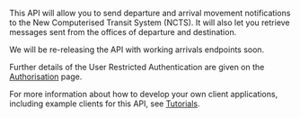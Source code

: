 This API will allow you to send departure and arrival movement notifications to the New Computerised Transit System (NCTS). It will also let you retrieve messages sent from the offices of departure and destination.

We will be re-releasing the API with working arrivals endpoints soon.

Further details of the User Restricted Authentication are given on the 
[Authorisation](/api-documentation/docs/authorisation) page.

For more information about how to develop your own client applications, including example clients for this API, 
see [Tutorials](/api-documentation/docs/tutorials).
